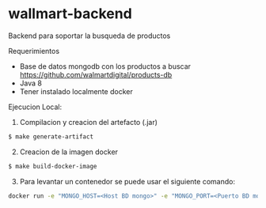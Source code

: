 # wallmart-backend
Backend para soportar la busqueda de productos

Requerimientos

- Base de datos mongodb con los productos a buscar https://github.com/walmartdigital/products-db
- Java 8 
- Tener instalado localmente docker

Ejecucion Local:

1) Compilacion y creacion del artefacto (.jar)
```sh
$ make generate-artifact
```
2) Creacion de la imagen docker
```sh
$ make build-docker-image
```

3) Para levantar un contenedor se puede usar el siguiente comando:
```sh
docker run -e "MONGO_HOST=<Host BD mongo>" -e "MONGO_PORT=<Puerto BD mongo>" -e "SPRING_PROFILES_ACTIVE=local" -p  8080:8080 wallmart-backend 
```





